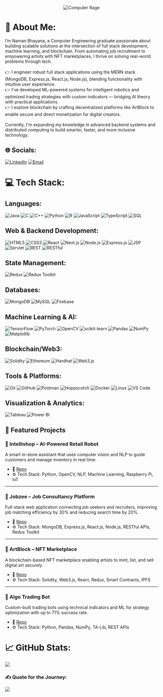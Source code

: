 <div align="center">
  <img src="./computer-rage.gif" alt="Computer Rage"/>
</div>

# 💫 About Me:
I’m Naman Bhayana, a Computer Engineering graduate passionate about building scalable solutions at the intersection of full stack development, machine learning, and blockchain. From automating job recruitment to empowering artists with NFT marketplaces, I thrive on solving real-world problems through tech.<br><br>👉 I engineer robust full stack applications using the MERN stack (MongoDB, Express.js, React.js, Node.js), blending functionality with intuitive user experience.<br>👉 I’ve developed ML-powered systems for intelligent robotics and optimized trading strategies with custom indicators — bridging AI theory with practical applications.<br>👉 I explore blockchain by crafting decentralized platforms like ArtBlock to enable secure and direct monetization for digital creators.<br><br>Currently, I'm expanding my knowledge in advanced backend systems and distributed computing to build smarter, faster, and more inclusive technology.

## 🌐 Socials:
[![LinkedIn](https://img.shields.io/badge/LinkedIn-%230077B5.svg?logo=linkedin&logoColor=white)](https://www.linkedin.com/in/namanbhayana007) [![Email](https://img.shields.io/badge/Email-D14836?logo=gmail&logoColor=white)](mailto:naman.bhayana13@gmail.com)

# 💻 Tech Stack:

## Languages:
![Java](https://img.shields.io/badge/Java-%23ED8B00.svg?style=plastic&logo=java&logoColor=white)
![C](https://img.shields.io/badge/C-%2300599C.svg?style=plastic&logo=c&logoColor=white)
![C++](https://img.shields.io/badge/C++-%2300599C.svg?style=plastic&logo=c%2B%2B&logoColor=white)
![Python](https://img.shields.io/badge/Python-3670A0?style=plastic&logo=python&logoColor=ffdd54)
![R](https://img.shields.io/badge/R-%23276DC3.svg?style=plastic&logo=r&logoColor=white)
![JavaScript](https://img.shields.io/badge/JavaScript-%23323330.svg?style=plastic&logo=javascript&logoColor=%23F7DF1E)
![TypeScript](https://img.shields.io/badge/TypeScript-%23007ACC.svg?style=plastic&logo=typescript&logoColor=white)
![SQL](https://img.shields.io/badge/SQL-%2300C7B7.svg?style=plastic&logo=mysql&logoColor=white)

## Web & Backend Development:
![HTML5](https://img.shields.io/badge/HTML5-%23E34F26.svg?style=plastic&logo=html5&logoColor=white)
![CSS3](https://img.shields.io/badge/CSS3-%231572B6.svg?style=plastic&logo=css3&logoColor=white)
![React](https://img.shields.io/badge/React-%2320232a.svg?style=plastic&logo=react&logoColor=%2361DAFB)
![Next.js](https://img.shields.io/badge/Next.js-black?style=plastic&logo=next.js&logoColor=white)
![Node.js](https://img.shields.io/badge/Node.js-6DA55F?style=plastic&logo=node.js&logoColor=white)
![Express.js](https://img.shields.io/badge/Express.js-%23404d59.svg?style=plastic)
![JSP](https://img.shields.io/badge/JSP-%23F7DF1E.svg?style=plastic)
![Servlet](https://img.shields.io/badge/Servlet-6DB33F?style=plastic)
![REST](https://img.shields.io/badge/REST-API-%2300ADD8.svg?style=plastic&logo=fastapi&logoColor=white)
![RESTful](https://img.shields.io/badge/RESTful-APIs-%2300ADD8.svg?style=plastic)

## State Management:
![Redux](https://img.shields.io/badge/Redux-%23593d88.svg?style=plastic&logo=redux&logoColor=white)
![Redux Toolkit](https://img.shields.io/badge/Redux--Toolkit-%237A1FA2.svg?style=plastic&logo=redux&logoColor=white)

## Databases:
![MongoDB](https://img.shields.io/badge/MongoDB-%234ea94b.svg?style=plastic&logo=mongodb&logoColor=white)
![MySQL](https://img.shields.io/badge/MySQL-%2300f.svg?style=plastic&logo=mysql&logoColor=white)
![Firebase](https://img.shields.io/badge/Firebase-%23039BE5.svg?style=plastic&logo=firebase)

## Machine Learning & AI:
![TensorFlow](https://img.shields.io/badge/TensorFlow-%23FF6F00.svg?style=plastic&logo=TensorFlow&logoColor=white)
![PyTorch](https://img.shields.io/badge/PyTorch-%23EE4C2C.svg?style=plastic&logo=PyTorch&logoColor=white)
![OpenCV](https://img.shields.io/badge/OpenCV-%23white.svg?style=plastic&logo=opencv&logoColor=black)
![scikit-learn](https://img.shields.io/badge/scikit--learn-%23F7931E.svg?style=plastic&logo=scikit-learn&logoColor=white)
![Pandas](https://img.shields.io/badge/Pandas-%23150458.svg?style=plastic&logo=pandas&logoColor=white)
![NumPy](https://img.shields.io/badge/NumPy-%23013243.svg?style=plastic&logo=numpy&logoColor=white)
![Matplotlib](https://img.shields.io/badge/Matplotlib-%230070AA.svg?style=plastic)

## Blockchain/Web3:
![Solidity](https://img.shields.io/badge/Solidity-%23363636.svg?style=plastic&logo=solidity&logoColor=white)
![Ethereum](https://img.shields.io/badge/Ethereum-%23272D63.svg?style=plastic&logo=ethereum&logoColor=white)
![Hardhat](https://img.shields.io/badge/Hardhat-%23F7DF1E.svg?style=plastic)
![Web3.js](https://img.shields.io/badge/Web3.js-%23F16822.svg?style=plastic&logo=web3dotjs&logoColor=white)

## Tools & Platforms:
![Git](https://img.shields.io/badge/Git-%23F05033.svg?style=plastic&logo=git&logoColor=white)
![GitHub](https://img.shields.io/badge/GitHub-%23121011.svg?style=plastic&logo=github&logoColor=white)
![Postman](https://img.shields.io/badge/Postman-FF6C37?style=plastic&logo=postman&logoColor=white)
![Hoppscotch](https://img.shields.io/badge/Hoppscotch-%2300B3B0.svg?style=plastic&logo=hoppscotch&logoColor=white)
![Docker](https://img.shields.io/badge/Docker-%230db7ed.svg?style=plastic&logo=docker&logoColor=white)
![Linux](https://img.shields.io/badge/Linux-%23FCC624.svg?style=plastic&logo=linux&logoColor=black)
![VS Code](https://img.shields.io/badge/VS--Code-%23007ACC.svg?style=plastic&logo=visual-studio-code&logoColor=white)

## Visualization & Analytics:
![Tableau](https://img.shields.io/badge/Tableau-E97627?style=plastic&logo=tableau&logoColor=white)
![Power BI](https://img.shields.io/badge/Power%20BI-F2C811?style=plastic&logo=powerbi&logoColor=black)

## 🚀 Featured Projects

### 🤖 Intellishop – AI-Powered Retail Robot  
A smart in-store assistant that uses computer vision and NLP to guide customers and manage inventory in real time.

- 🔗 [Repo](https://github.com/naman-bhayana/Intellishop)  
- ⚙️ Tech Stack: Python, OpenCV, NLP, Machine Learning, Raspberry Pi, IoT

---

### 💼 Jobzee – Job Consultancy Platform  
Full-stack web application connecting job seekers and recruiters, improving job matching efficiency by 30% and reducing search time by 20%.

- 🔗 [Repo](https://github.com/naman-bhayana/Jobzee)  
- ⚙️ Tech Stack: MongoDB, Express.js, React.js, Node.js, RESTful APIs, Redux Toolkit

---

### 🎨 ArtBlock – NFT Marketplace
A blockchain-based NFT marketplace enabling artists to mint, list, and sell digital art securely.

- 🔗 [Repo](https://github.com/naman-bhayana/ArtBlock)
- ⚙️ Tech Stack: Solidity, Web3.js, React, Redux, Smart Contracts, IPFS

---

### 🤖 Algo Trading Bot
Custom-built trading bots using technical indicators and ML for strategy optimization with up to 71% success rate.

- 🔗 [Repo](https://github.com/naman-bhayana/algo-trading-bot)
- ⚙️ Tech Stack: Python, Pandas, NumPy, TA-Lib, REST APIs

# 📈 GitHub Stats:
![](https://github-readme-streak-stats.herokuapp.com/?user=naman-bhayana&theme=radical&hide_border=false)

### ✍️ Quote for the Journey:
![](https://quotes-github-readme.vercel.app/api?type=horizontal&theme=radical)

<!-- Created by Naman Bhayana -->

